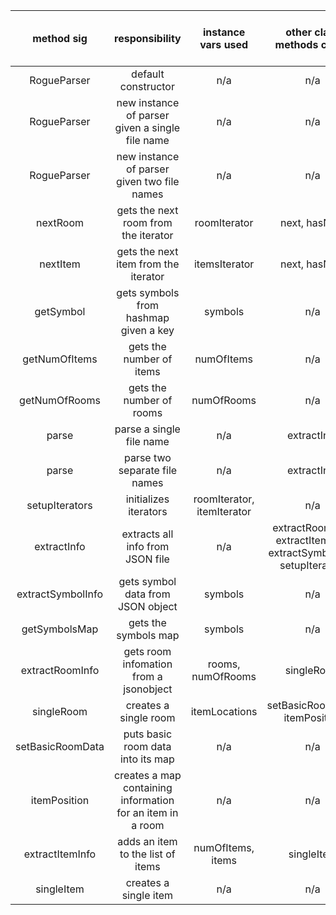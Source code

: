 | method sig | responsibility | instance vars used | other class methods called | objects used with method calls | lines of code |
| :----------: | :----------: | :----------: | :----------: | :----------: | :----------: |
| RogueParser | default constructor | n/a | n/a | n/a | 1 |
| RogueParser | new instance of parser given a single file name | n/a | n/a | parse | 1 |
| RogueParser | new instance of parser given two file names | n/a | n/a | parse | 1 |
| nextRoom | gets the next room from the iterator | roomIterator | next, hasNext | Iterator | 4 |
| nextItem | gets the next item from the iterator | itemsIterator | next, hasNext | Iterator | 4 |
| getSymbol | gets symbols from hashmap given a key | symbols | n/a | n/a | 4 |
| getNumOfItems | gets the number of items | numOfItems | n/a | n/a | 1 |
| getNumOfRooms | gets the number of rooms | numOfRooms | n/a | n/a | 1 |
| parse | parse a single file name | n/a | extractInfo | FileReader, JSONObject | 18 |
| parse | parse two separate file names | n/a | extractInfo | FileReader, JSONObject | 18 |
| setupIterators | initializes iterators | roomIterator, itemIterator | n/a | Iterator | 2 |
| extractInfo | extracts all info from JSON file | n/a | extractRoomInfo, extractItemInfo, extractSymbolInfo, setupIterators | JSONObject | 4 |
| extractSymbolInfo | gets symbol data from JSON object | symbols | n/a | n/a | 6 |
| getSymbolsMap | gets the symbols map | symbols | n/a | n/a | 1 |
| extractRoomInfo | gets room infomation from a jsonobject | rooms, numOfRooms | singleRoom | JSONObject | 6 |
| singleRoom | creates a single room | itemLocations | setBasicRoomData, itemPosition | Room, JSONObject | 15 |
| setBasicRoomData | puts basic room data into its map | n/a | n/a | Map, JSONObject | 12 |
| itemPosition | creates a map containing information for an item in a room | n/a | n/a | Map, JSONObject | 6 |
| extractItemInfo | adds an item to the list of items | numOfItems, items | singleItem | JSONObject, JSONArray | 5 |
| singleItem | creates a single item | n/a | n/a | n/a | 14 |
